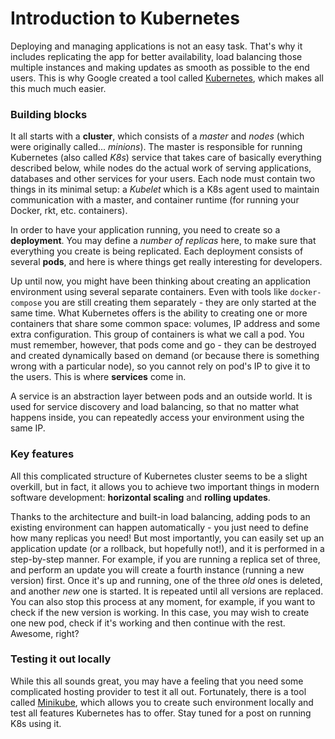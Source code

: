 # Introduction to Kubernetes

Deploying and managing applications is not an easy task. That's why it includes replicating the app for better availability, load balancing those multiple instances and making updates as smooth as possible to the end users. This is why Google created a tool called [Kubernetes](http://kubernetes.io/), which makes all this much much easier.

### Building blocks

It all starts with a **cluster**, which consists of a _master_ and _nodes_ (which were originally called... _minions_). The master is responsible for running Kubernetes (also called _K8s_) service that takes care of basically everything described below, while nodes do the actual work of serving applications, databases and other services for your users. Each node must contain two things in its minimal setup: a _Kubelet_ which is a K8s agent used to maintain communication with a master, and container runtime (for running your Docker, rkt, etc. containers).

In order to have your application running, you need to create so a **deployment**. You may define a _number of replicas_ here, to make sure that everything you create is being replicated. Each deployment consists of several **pods**, and here is where things get really interesting for developers.

Up until now, you might have been thinking about creating an application environment using several separate containers. Even with tools like `docker-compose` you are still creating them separately - they are only started at the same time. What Kubernetes offers is the ability to creating one or more containers that share some common space: volumes, IP address and some extra configuration. This group of containers is what we call a pod. You must remember, however, that pods come and go - they can be destroyed and created dynamically based on demand (or because there is something wrong with a particular node), so you cannot rely on pod's IP to give it to the users. This is where **services** come in.

A service is an abstraction layer between pods and an outside world. It is used for service discovery and load balancing, so that no matter what happens inside, you can repeatedly access your environment using the same IP.

### Key features

All this complicated structure of Kubernetes cluster seems to be a slight overkill, but in fact, it allows you to achieve two important things in modern software development: **horizontal scaling** and **rolling updates**.

Thanks to the architecture and built-in load balancing, adding pods to an existing environment can happen automatically - you just need to define how many replicas you need! But most importantly, you can easily set up an application update (or a rollback, but hopefully not!), and it is performed in a step-by-step manner. For example, if you are running a replica set of three, and perform an update you will create a fourth instance (running a new version) first. Once it's up and running, one of the three _old_ ones is deleted, and another _new_ one is started. It is repeated until all versions are replaced. You can also stop this process at any moment, for example, if you want to check if the new version is working. In this case, you may wish to create one new pod, check if it's working and then continue with the rest. Awesome, right?

### Testing it out locally

While this all sounds great, you may have a feeling that you need some complicated hosting provider to test it all out. Fortunately, there is a tool called [Minikube](https://github.com/kubernetes/minikube), which allows you to create such environment locally and test all features Kubernetes has to offer. Stay tuned for a post on running K8s using it.
